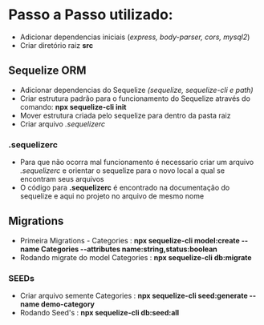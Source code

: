 # Passo a Passo utilizado:

* Adicionar dependencias iniciais (*express, body-parser, cors, mysql2*)
* Criar diretório raiz **src** 

## Sequelize ORM

* Adicionar dependencias do Sequelize *(sequelize, sequelize-cli e path)*
* Criar estrutura padrão para o funcionamento do Sequelize através do comando: **npx sequelize-cli init**
* Mover estrutura criada pelo sequelize para dentro da pasta raiz
* Criar arquivo *.sequelizerc*

### .sequelizerc

* Para que não ocorra mal funcionamento é necessario criar um arquivo *.sequelizerc* e orientar o sequelize para o novo local a qual se encontram seus arquivos
* O código para **.sequelizerc** é encontrado na documentação do sequelize e aqui no projeto no arquivo de mesmo nome

## Migrations

* Primeira Migrations - Categories : **npx sequelize-cli model:create --name Categories --attributes name:string,status:boolean** 
* Rodando migrate do model Categories : **npx sequelize-cli db:migrate**

### SEEDs

* Criar arquivo semente Categories : **npx sequelize-cli seed:generate --name demo-category**
* Rodando Seed's : **npx sequelize-cli db:seed:all**

